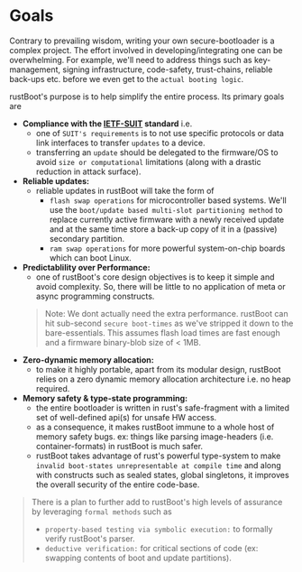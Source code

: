 # Goals

Contrary to prevailing wisdom, writing your own secure-bootloader is a complex project. The effort involved in developing/integrating one can be overwhelming. For example, we'll need to address things such as key-management, signing infrastructure, code-safety, trust-chains, reliable back-ups etc. before we even get to the `actual booting logic`. 

rustBoot's purpose is to help simplify the entire process. Its primary goals are

- **Compliance with the [IETF-SUIT](https://datatracker.ietf.org/wg/suit/about/) standard** i.e.
    - one of `SUIT's requirements` is to not use specific protocols or data link interfaces to transfer `updates` to a device. 
    - transferring an `update` should be delegated to the firmware/OS to avoid `size or computational` limitations (along with a drastic reduction in attack surface).
- **Reliable updates:**
    - reliable updates in rustBoot will take the form of  
        - `flash swap operations` for microcontroller based systems. We'll use the `boot/update based multi-slot partitioning method` to replace currently active firmware with a newly received update and at the same time store a back-up copy of it in a (passive) secondary partition.
        - `ram swap operations` for more powerful system-on-chip boards which can boot Linux. 
- **Predictablility over Performance:** 
    - one of rustBoot's core design objectives is to keep it simple and avoid complexity. So, there will be little to no application of meta or async programming constructs. 
    > Note: We dont actually need the extra performance. rustBoot can hit sub-second `secure boot-times` as we've stripped it down to the bare-essentials. This assumes flash load times are fast enough and a firmware binary-blob size of < 1MB.
- **Zero-dynamic memory allocation:**
    - to make it highly portable, apart from its modular design, rustBoot relies on a zero dynamic memory allocation architecture i.e. no heap required. 
- **Memory safety & type-state programming:** 
    - the entire bootloader is written in rust's safe-fragment with a limited set of well-defined api(s) for unsafe HW access.
    - as a consequence, it makes rustBoot immune to a whole host of memory safety bugs. ex: things like parsing image-headers (i.e. container-formats) in rustBoot is much safer.
    - rustBoot takes advantage of rust's powerful type-system to make `invalid boot-states unrepresentable at compile time` and along with constructs such as sealed states, global singletons, it improves the overall security of the entire code-base.

> There is a plan to further add to rustBoot's high levels of assurance by leveraging `formal methods` such as
> - `property-based testing via symbolic execution:` to formally verify rustBoot's parser.
> - `deductive verification:` for critical sections of code (ex: swapping contents of boot and update partitions).

